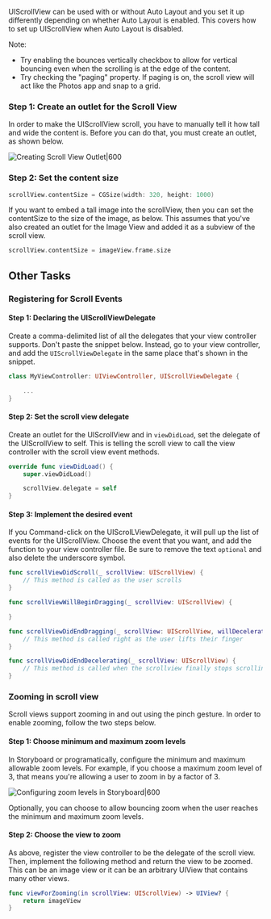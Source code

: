 
UIScrollView can be used with or without Auto Layout and you set it up differently depending on whether Auto Layout is enabled. This covers how to set up UIScrollView when Auto Layout is disabled.

Note:

- Try enabling the bounces vertically checkbox to allow for vertical bouncing even when the scrolling is at the edge of the content.
- Try checking the "paging" property. If paging is on, the scroll view will act like the Photos app and snap to a grid.

### Step 1: Create an outlet for the Scroll View

In order to make the UIScrollView scroll, you have to manually tell it how tall and wide the content is. Before you can do that, you must create an outlet, as shown below.

![Creating Scroll View Outlet|600](http://i.imgur.com/9rErlXd.gif)

### Step 2: Set the content size

```swift
scrollView.contentSize = CGSize(width: 320, height: 1000)
```

If you want to embed a tall image into the scrollView, then you can set the contentSize to the size of the image, as below. This assumes that you've also created an outlet for the Image View and added it as a subview of the scroll view.

```swift
scrollView.contentSize = imageView.frame.size
```

## Other Tasks

### Registering for Scroll Events

#### Step 1: Declaring the UIScrollViewDelegate

Create a comma-delimited list of all the delegates that your view controller supports. Don't paste the snippet below. Instead, go to your view controller, and add the `UIScrollViewDelegate` in the same place that's shown in the snippet.

```swift
class MyViewController: UIViewController, UIScrollViewDelegate {

	...
}
```

#### Step 2: Set the scroll view delegate

Create an outlet for the UIScrollView and in `viewDidLoad`, set the delegate of the UIScrollView to self. This is telling the scroll view to call the view controller with the scroll view event methods.

```swift
override func viewDidLoad() {
    super.viewDidLoad()

	scrollView.delegate = self
}
```

#### Step 3: Implement the desired event

If you Command-click on the UIScrolLViewDelegate, it will pull up the list of events for the UIScrollView. Choose the event that you want, and add the function to your view controller file. Be sure to remove the text `optional` and also delete the underscore symbol.

```swift
func scrollViewDidScroll(_ scrollView: UIScrollView) {
    // This method is called as the user scrolls
}

func scrollViewWillBeginDragging(_ scrollView: UIScrollView) {

}

func scrollViewDidEndDragging(_ scrollView: UIScrollView, willDecelerate decelerate: Bool) {
    // This method is called right as the user lifts their finger
}

func scrollViewDidEndDecelerating(_ scrollView: UIScrollView) {
    // This method is called when the scrollview finally stops scrolling.
}
```

### Zooming in scroll view

Scroll views support zooming in and out using the pinch gesture. In order to enable zooming, follow the two steps below.

#### Step 1: Choose minimum and maximum zoom levels

In Storyboard or programatically, configure the minimum and maximum allowable zoom levels. For example, if you choose a maximum zoom level of 3, that means you're allowing a user to zoom in by a factor of 3.

![Configuring zoom levels in Storyboard|600](http://i.imgur.com/q0pk6b1.png)

Optionally, you can choose to allow bouncing zoom when the user reaches the minimum and maximum zoom levels.

#### Step 2: Choose the view to zoom

As above, register the view controller to be the delegate of the scroll view. Then, implement the following method and return the view to be zoomed. This can be an image view or it can be an arbitrary UIView that contains many other views.

```swift
func viewForZooming(in scrollView: UIScrollView) -> UIView? {
    return imageView
}
```